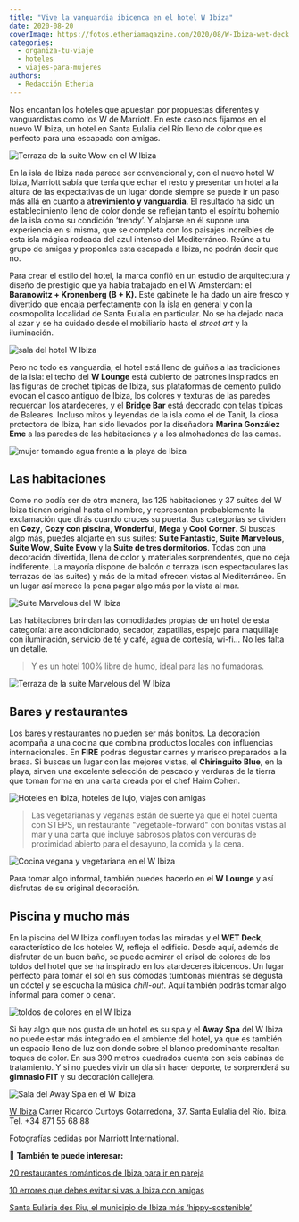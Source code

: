 ```yaml
---
title: "Vive la vanguardia ibicenca en el hotel W Ibiza"
date: 2020-08-20
coverImage: https://fotos.etheriamagazine.com/2020/08/W-Ibiza-wet-deck.jpg
categories: 
  - organiza-tu-viaje
  - hoteles
  - viajes-para-mujeres
authors: 
  - Redacción Etheria
---
```


Nos encantan los hoteles que apuestan por propuestas diferentes y vanguardistas como los 
W de Marriott. En este caso nos fijamos en el nuevo W Ibiza, un hotel en Santa Eulalia 
del Río lleno de color que es perfecto para una escapada con amigas. 

![Terraza de la suite Wow en el W Ibiza](https://fotos.etheriamagazine.com/2020/08/w-ibiza-suite-wow.jpg "Terraza de la suite Wow.")

En la isla de Ibiza nada parece ser convencional y, con el nuevo hotel W Ibiza, Marriott 
sabía que tenía que echar el resto y presentar un hotel a la altura de las expectativas 
de un lugar donde siempre se puede ir un paso más allá en cuanto a a**trevimiento y 
vanguardia**. El resultado ha sido un establecimiento lleno de color donde se reflejan 
tanto el espíritu bohemio de la isla como su condición ‘trendy’. Y alojarse en él supone 
una experiencia en sí misma, que se completa con los paisajes increíbles de esta isla 
mágica rodeada del azul intenso del Mediterráneo. Reúne a tu grupo de amigas y proponles 
esta escapada a Ibiza, no podrán decir que no. 

Para crear el estilo del hotel, la marca confió en un estudio de arquitectura y diseño 
de prestigio que ya había trabajado en el W Amsterdam: el **Baranowitz + Kronenberg (B + 
K).** Este gabinete le ha dado un aire fresco y divertido que encaja perfectamente con 
la isla en general y con la cosmopolita localidad de Santa Eulalia en particular. No se 
ha dejado nada al azar y se ha cuidado desde el mobiliario hasta el _street art_ y la 
iluminación. 

![sala del hotel W Ibiza](https://fotos.etheriamagazine.com/2020/08/W-ibiza-lounge.jpg "W Lounge.")

Pero no todo es vanguardia, el hotel está lleno de guiños a las tradiciones de la isla: 
el techo del **W Lounge** está cubierto de patrones inspirados en las figuras de crochet 
típicas de Ibiza, sus plataformas de cemento pulido evocan el casco antiguo de Ibiza, 
los colores y texturas de las paredes recuerdan los atardeceres, y el **Bridge Bar** 
está decorado con telas típicas de Baleares. Incluso mitos y leyendas de la isla como el 
de Tanit, la diosa protectora de Ibiza, han sido llevados por la diseñadora **Marina 
González Eme** a las paredes de las habitaciones y a los almohadones de las camas. 

![mujer tomando agua frente a la playa de Ibiza](https://fotos.etheriamagazine.com/2020/08/w-ibiza-chiringuito-blue-chica.jpg "Nada como un almuerzo mirando al mar en el chiringuito Blue del W Ibiza.")

## Las habitaciones

Como no podía ser de otra manera, las 125 habitaciones y 37 suites del W Ibiza tienen 
original hasta el nombre, y representan probablemente la exclamación que dirás cuando 
cruces su puerta. Sus categorías se dividen en **Cozy**, **Cozy con piscina**, 
**Wonderful**, **Mega** y **Cool Corner**. Si buscas algo más, puedes alojarte en sus 
suites: **Suite Fantastic**, **Suite Marvelous**, **Suite Wow**, **Suite Evow** y la 
**Suite de tres dormitorios**. Todas con una decoración divertida, llena de color y 
materiales sorprendentes, que no deja indiferente. La mayoría dispone de balcón o 
terraza (son espectaculares las terrazas de las suites) y más de la mitad ofrecen vistas 
al Mediterráneo. En un lugar así merece la pena pagar algo más por la vista al mar. 

![Suite Marvelous del W Ibiza](https://fotos.etheriamagazine.com/2020/08/w-ibiza-habitacion-marvelous.jpg "Suite Marvelous.")

Las habitaciones brindan las comodidades propias de un hotel de esta categoría: aire 
acondicionado, secador, zapatillas, espejo para maquillaje con iluminación, servicio de 
té y café, agua de cortesía, wi-fi… No les falta un detalle. 

> Y es un hotel 100% libre de humo, ideal para las no fumadoras. 

![Terraza de la suite Marvelous del W Ibiza](https://fotos.etheriamagazine.com/2020/08/W-ibiza-terraza-habitacion-marvelous.jpg "Terraza de la suite Marvelous.")

## Bares y restaurantes

Los bares y restaurantes no pueden ser más bonitos. La decoración acompaña a una cocina 
que combina productos locales con influencias internacionales. En **FIRE** podrás 
degustar carnes y marisco preparados a la brasa. Si buscas un lugar con las mejores 
vistas, el **Chiringuito Blue**, en la playa, sirven una excelente selección de pescado 
y verduras de la tierra que toman forma en una carta creada por el chef Haim Cohen. 

![Hoteles en Ibiza, hoteles de lujo, viajes con amigas](https://fotos.etheriamagazine.com/2020/08/w-ibiza-chiringuito-blue-mesas.jpg "Todo el ambiente ibicenco lo encontrarás en el Chiringuito Blue.")

> Las vegetarianas y veganas están de suerte ya que el hotel cuenta con STEPS, un 
> restaurante "vegetable-forward" con bonitas vistas al mar y una carta que incluye 
> sabrosos platos con verduras de proximidad abierto para el desayuno, la comida y la 
> cena. 

![Cocina vegana y vegetariana en el W Ibiza](https://fotos.etheriamagazine.com/2020/08/W-ibiza-ve-cafe.jpg "Cocina vegana y vegetariana en el Ve Café.")

Para tomar algo informal, también puedes hacerlo en el **W Lounge** y así disfrutas de 
su original decoración. 

## Piscina y mucho más

En la piscina del W Ibiza confluyen todas las miradas y el **WET Deck**, característico 
de los hoteles W, refleja el edificio. Desde aquí, además de disfrutar de un buen baño, 
se puede admirar el crisol de colores de los toldos del hotel que se ha inspirado en los 
atardeceres ibicencos. Un lugar perfecto para tomar el sol en sus cómodas tumbonas 
mientras se degusta un cóctel y se escucha la música _chill-out_. Aquí también podrás 
tomar algo informal para comer o cenar. 

![toldos de colores en el W Ibiza](https://fotos.etheriamagazine.com/2020/08/W-Ibiza-wet-deck.jpg "Wet Deck.")

Si hay algo que nos gusta de un hotel es su spa y el **Away Spa** del W Ibiza no puede 
estar más integrado en el ambiente del hotel, ya que es también un espacio lleno de luz 
con donde sobre el blanco predominante resaltan toques de color. En sus 390 metros 
cuadrados cuenta con seis cabinas de tratamiento. Y si no puedes vivir un día sin hacer 
deporte, te sorprenderá su **gimnasio FIT** y su decoración callejera. 

![Sala del Away Spa en el W Ibiza](https://fotos.etheriamagazine.com/2020/08/W-Ibiza-spa.jpg "Sala del Away Spa.")

[W Ibiza](https://www.marriott.com/en-us/hotels/ibzwh-w-ibiza/overview/) Carrer Ricardo 
Curtoys Gotarredona, 37. Santa Eulalia del Río. Ibiza. Tel. +34 871 55 68 88 

Fotografías cedidas por Marriott International. 

📌 **También te puede interesar:** 

[20 restaurantes románticos de Ibiza para ir en 
pareja](https://etheriamagazine.com/2020/02/14/20-restaurantes-romanticos-de-ibiza-para-viajes-en-pareja/) 

[10 errores que debes evitar si vas a Ibiza con 
amigas](https://etheriamagazine.com/2018/06/25/viaje-a-ibiza-con-amigas/) 

[Santa Eulària des Riu, el municipio de Ibiza más 
‘hippy-sostenible’](https://etheriamagazine.com/2023/03/03/santa-eularia-des-riu-ibiza/)
